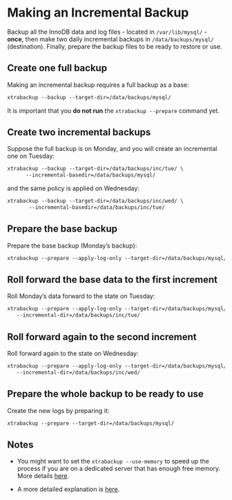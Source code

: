 # Making an Incremental Backup

Backup all the InnoDB data and log files - located in `/var/lib/mysql/` -
**once**, then make two daily incremental backups in `/data/backups/mysql/`
(destination). Finally, prepare the backup files to be ready to restore or use.

## Create one full backup

Making an incremental backup requires a full backup as a base:

```default
xtrabackup --backup --target-dir=/data/backups/mysql/
```

It is important that you **do not run** the `xtrabackup --prepare` command yet.

## Create two incremental backups

Suppose the full backup is on Monday, and you will create an incremental one on Tuesday:

```default
xtrabackup --backup --target-dir=/data/backups/inc/tue/ \
      --incremental-basedir=/data/backups/mysql/
```

and the same policy is applied on Wednesday:

```default
xtrabackup --backup --target-dir=/data/backups/inc/wed/ \
       --incremental-basedir=/data/backups/inc/tue/
```

## Prepare the base backup

Prepare the base backup (Monday’s backup):

```default
xtrabackup --prepare --apply-log-only --target-dir=/data/backups/mysql/
```

## Roll forward the base data to the first increment

Roll Monday’s data forward to the state on Tuesday:

```default
xtrabackup --prepare --apply-log-only --target-dir=/data/backups/mysql/ \
   --incremental-dir=/data/backups/inc/tue/
```

## Roll forward again to the second increment

Roll forward again to the state on Wednesday:

```default
xtrabackup --prepare --apply-log-only --target-dir=/data/backups/mysql/ \
   --incremental-dir=/data/backups/inc/wed/
```

## Prepare the whole backup to be ready to use

Create the new logs by preparing it:

```default
xtrabackup --prepare --target-dir=/data/backups/mysql/
```

## Notes

* You might want to set the `xtrabackup --use-memory` to speed up the
process if you are on a dedicated server that has enough free memory. More
details [here](../xtrabackup_bin/xbk_option_reference.md).

* A more detailed explanation is [here](../xtrabackup_bin/incremental_backups.md).
